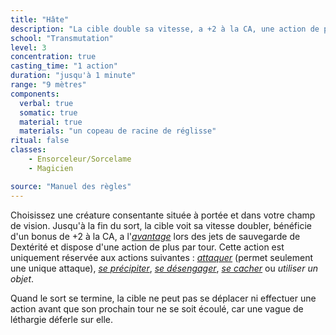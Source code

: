 ```yaml
---
title: "Hâte"
description: "La cible double sa vitesse, a +2 à la CA, une action de plus par tour et d'autres bonus."
school: "Transmutation"
level: 3
concentration: true
casting_time: "1 action"
duration: "jusqu'à 1 minute"
range: "9 mètres"
components:
  verbal: true
  somatic: true
  material: true
  materials: "un copeau de racine de réglisse"
ritual: false
classes:
    - Ensorceleur/Sorcelame
    - Magicien

source: "Manuel des règles"
---
```

Choisissez une créature consentante située à portée et dans votre champ de vision. Jusqu'à la fin du sort, la cible voit sa vitesse doubler, bénéficie d'un bonus de +2 à la CA, a l'[_avantage_](/utiliser-les-caracteristiques#avantage-et-désavantage) lors des jets de sauvegarde de Dextérité et dispose d'une action de plus par tour. Cette action est uniquement réservée aux actions suivantes : [_attaquer_](/combattre#attaquer) (permet seulement une unique attaque), [_se précipiter_](/combattre#se-précipiter), [_se désengager_](/combattre#se-désengager), [_se cacher_](/combattre#se-cacher) ou _utiliser un objet_.

Quand le sort se termine, la cible ne peut pas se déplacer ni effectuer une action avant que son prochain tour ne se soit écoulé, car une vague de léthargie déferle sur elle.
